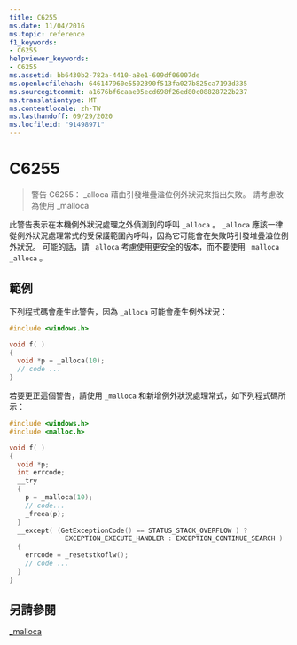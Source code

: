 ```yaml
---
title: C6255
ms.date: 11/04/2016
ms.topic: reference
f1_keywords:
- C6255
helpviewer_keywords:
- C6255
ms.assetid: bb6430b2-782a-4410-a8e1-609df06007de
ms.openlocfilehash: 646147960e5502390f513fa027b825ca7193d335
ms.sourcegitcommit: a1676bf6caae05ecd698f26ed80c08828722b237
ms.translationtype: MT
ms.contentlocale: zh-TW
ms.lasthandoff: 09/29/2020
ms.locfileid: "91498971"
---
```

# <a name="c6255"></a>C6255

> 警告 C6255： _alloca 藉由引發堆疊溢位例外狀況來指出失敗。 請考慮改為使用 _malloca

此警告表示在本機例外狀況處理之外偵測到的呼叫 `_alloca` 。 `_alloca` 應該一律從例外狀況處理常式的受保護範圍內呼叫，因為它可能會在失敗時引發堆疊溢位例外狀況。 可能的話，請 `_alloca` 考慮使用更安全的版本，而不要使用 `_malloca` `_alloca` 。

## <a name="example"></a>範例

下列程式碼會產生此警告，因為 `_alloca` 可能會產生例外狀況：

```cpp
#include <windows.h>

void f( )
{
  void *p = _alloca(10);
  // code ...
}
```

若要更正這個警告，請使用 `_malloca` 和新增例外狀況處理常式，如下列程式碼所示：

```cpp
#include <windows.h>
#include <malloc.h>

void f( )
{
  void *p;
  int errcode;
  __try
  {
    p = _malloca(10);
    // code...
    _freea(p);
  }
  __except( (GetExceptionCode() == STATUS_STACK_OVERFLOW ) ?
              EXCEPTION_EXECUTE_HANDLER : EXCEPTION_CONTINUE_SEARCH )
  {
    errcode = _resetstkoflw();
    // code ...
  }
}
```

## <a name="see-also"></a>另請參閱

[_malloca](../c-runtime-library/reference/malloca.md)

